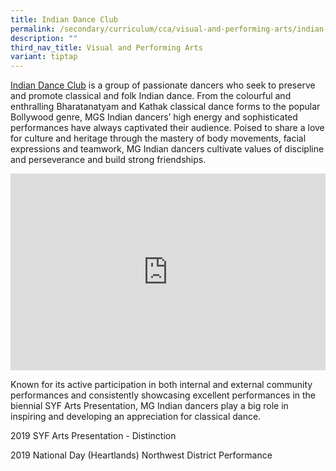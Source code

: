 ```yaml
---
title: Indian Dance Club
permalink: /secondary/curriculum/cca/visual-and-performing-arts/indian-dance-club/
description: ""
third_nav_title: Visual and Performing Arts
variant: tiptap
---
```

<p><a href="https://youtu.be/DQJEc-emvvs" rel="noopener noreferrer nofollow" target="_blank">Indian Dance Club</a> is
a group of passionate dancers who seek to preserve and promote classical
and folk Indian dance. From the colourful and enthralling Bharatanatyam
and Kathak classical dance forms to the popular Bollywood genre, MGS Indian
dancers’ high energy and sophisticated performances have always captivated
their audience. Poised to share a love for culture and heritage through
the mastery of body movements, facial expressions and teamwork, MG Indian
dancers cultivate values of discipline and perseverance and build strong
friendships.</p>
<div class="iframe-wrapper">
<iframe height="315" width="100%" allowfullscreen="true" frameborder="0" src="https://docs.google.com/presentation/d/e/2PACX-1vS-tIitVB4rWYwsdjpNiTWOxMGjYqzp-nrwEl6OuHXGF7pF7J7Ztv0kIgqgdmu5be3rbhoU1shCORm9/embed?start=true&amp;loop=true&amp;delayms=3000"></iframe>
</div>
<p>Known for its active participation in both internal and external community
performances and consistently showcasing excellent performances in the
biennial SYF Arts Presentation, MG Indian dancers play a big role in inspiring
and developing an appreciation for classical dance.</p>
<p>2019 SYF Arts Presentation - Distinction</p>
<p>2019 National Day (Heartlands) Northwest District Performance</p>
<p></p>